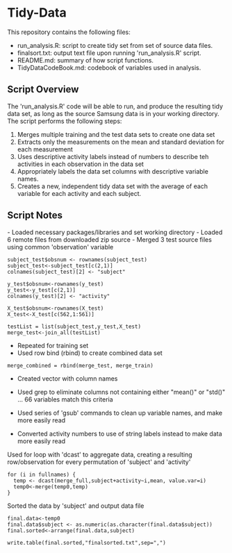 Tidy-Data
=========

This repository contains the following files:
- run_analysis.R: script to create tidy set from set of source data files.
- finalsort.txt: output text file upon running 'run_analysis.R' script.
- README.md: summary of how script functions.
- TidyDataCodeBook.md: codebook of variables used in analysis.

<h2>Script Overview</h2>
The 'run_analysis.R' code will be able to run, and produce the resulting tidy data set, as long as the source Samsung data is in your working directory.  The script performs the following steps:
<ol>
<li>Merges multiple training and the test data sets to create one data set</li>
<li>Extracts only the measurements on the mean and standard deviation for each measurement</li>
<li>Uses descriptive activity labels instead of numbers to describe teh activities in each observation in the data set</li>
<li>Appropriately labels the data set columns with descriptive variable names. </li>
<li>Creates a new, independent tidy data set with the average of each variable for each activity and each subject. </li>
</ol>

<h2>Script Notes</h2>
- Loaded necessary packages/libraries and set working directory
- Loaded 6 remote files from downloaded zip source
- Merged 3 test source files using common 'observation' variable

```
subject_test$obsnum <- rownames(subject_test)
subject_test<-subject_test[c(2,1)]
colnames(subject_test)[2] <- "subject"

y_test$obsnum<-rownames(y_test)
y_test<-y_test[c(2,1)]
colnames(y_test)[2] <- "activity"

X_test$obsnum<-rownames(X_test)
X_test<-X_test[c(562,1:561)]

testList = list(subject_test,y_test,X_test)
merge_test<-join_all(testList)
```

- Repeated for training set
- Used row bind (rbind) to create combined data set
```
merge_combined = rbind(merge_test, merge_train)
```

- Created vector with column names
- Used grep to eliminate columns not containing either "mean()" or "std()" ... 66 variables match this criteria

- Used series of 'gsub' commands to clean up variable names, and make more easily read
- Converted activity numbers to use of string labels instead to make data more easily read

Used for loop with 'dcast' to aggregate data, creating a resulting row/observation for every permutation of 'subject' and 'activity'
```
for (i in fullnames) {
  temp <- dcast(merge_full,subject+activity~i,mean, value.var=i)
  temp0<-merge(temp0,temp)
}
```

Sorted the data by 'subject' and output data file
```
final.data<-temp0
final.data$subject <- as.numeric(as.character(final.data$subject))
final.sorted<-arrange(final.data,subject)

write.table(final.sorted,"finalsorted.txt",sep=",")
```


